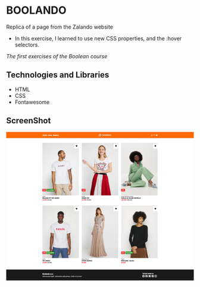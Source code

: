 # BOOLANDO

Replica of a page from the Zalando website

- In this exercise, I learned to use new CSS properties, and the :hover selectors.

_The first exercises of the Boolean course_

## Technologies and Libraries

- HTML
- CSS
- Fontawesome

## ScreenShot

![Alt text](/img/boolando-result.png)
